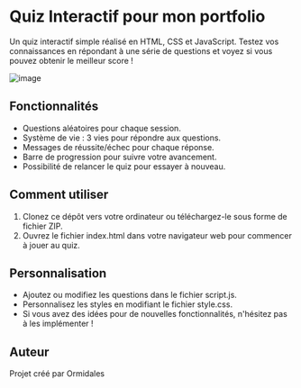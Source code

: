# Quiz Interactif pour mon portfolio
Un quiz interactif simple réalisé en HTML, CSS et JavaScript. Testez vos connaissances en répondant à une série de questions et voyez si vous pouvez obtenir le meilleur score !

![image](https://github.com/Ormidales/portfolio_quiz/assets/46538211/3ae73aed-7c56-4d3c-8ba0-ce2b60b2e56c)

## Fonctionnalités
- Questions aléatoires pour chaque session.
- Système de vie : 3 vies pour répondre aux questions.
- Messages de réussite/échec pour chaque réponse.
- Barre de progression pour suivre votre avancement.
- Possibilité de relancer le quiz pour essayer à nouveau.

## Comment utiliser
1. Clonez ce dépôt vers votre ordinateur ou téléchargez-le sous forme de fichier ZIP.
2. Ouvrez le fichier index.html dans votre navigateur web pour commencer à jouer au quiz.

## Personnalisation
- Ajoutez ou modifiez les questions dans le fichier script.js.
- Personnalisez les styles en modifiant le fichier style.css.
- Si vous avez des idées pour de nouvelles fonctionnalités, n'hésitez pas à les implémenter !

## Auteur
Projet créé par Ormidales
